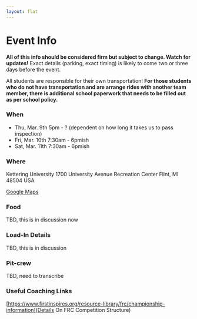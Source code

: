 ```yaml
---
layout: flat
---
```


# Event Info

**All of this info should be considered firm but subject to change. Watch for updates!** Exact details (parking, exact timing) is likely to come two or three days before the event. 

All students are responsible for their own transportation! **For those students who do not have transportation and are arrange rides with another team member, there is additional school paperwork that needs to be filled out as per school policy.**

### When
* Thu, Mar. 9th  5pm - ? (dependent on how long it takes us to pass inspection)
* Fri, Mar. 10th 7:30am - 6pmish
* Sat, Mar. 11th 7:30am - 6pmish

### Where
Kettering University
1700 University Avenue Recreation Center
Flint, MI 48504 USA

[Google Maps](https://www.google.com/maps/dir//Kettering+University+Connie+and+Jim+John+Recreation+Center,+Connie+and+Jim+John+Recreation+Center,+1700+University+Ave,+Flint,+MI+48504/@43.0117596,-83.7155348,17z/data=!4m9!4m8!1m0!1m5!1m1!1s0x8823827b44dbd349:0xac6b1b855717ebfe!2m2!1d-83.7140725!2d43.0109719!3e0)


### Food
TBD, this is in discussion now

### Load-In Details
TBD, this is in discussion

### Pit-crew
TBD, need to transcribe

### Useful Coaching Links
[https://www.firstinspires.org/resource-library/frc/championship-information](Details On FRC Competition Structure)